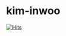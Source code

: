 # kim-inwoo
[![Hits](https://hits.seeyoufarm.com/api/count/incr/badge.svg?url=https%3A%2F%2Fgithub.com%2FAzsaii&count_bg=%2379C83D&title_bg=%23555555&icon=&icon_color=%23E7E7E7&title=hits&edge_flat=false)](https://hits.seeyoufarm.com) <br>

